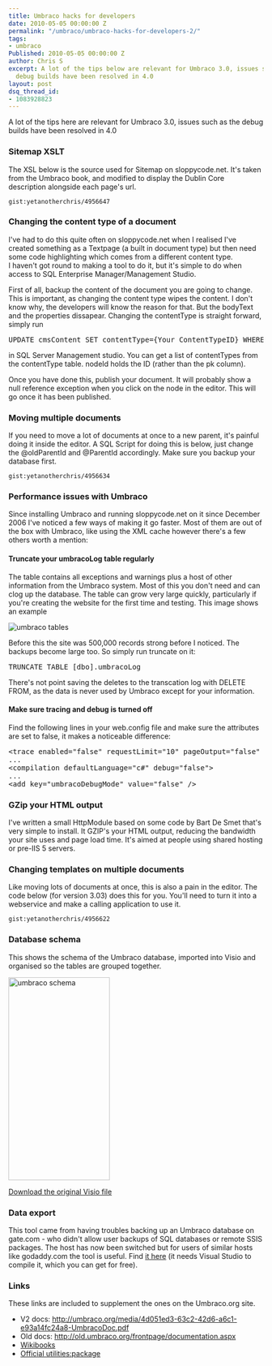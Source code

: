 ```yaml
---
title: Umbraco hacks for developers
date: 2010-05-05 00:00:00 Z
permalink: "/umbraco/umbraco-hacks-for-developers-2/"
tags:
- umbraco
Published: 2010-05-05 00:00:00 Z
author: Chris S
excerpt: A lot of the tips below are relevant for Umbraco 3.0, issues such as the
  debug builds have been resolved in 4.0
layout: post
dsq_thread_id:
- 1083928823
---
```


A lot of the tips here are relevant for Umbraco 3.0, issues such as the debug builds have been resolved in 4.0

<!--more-->

### Sitemap XSLT

The XSL below is the source used for Sitemap on sloppycode.net. It's taken from the Umbraco book, and modified to display the Dublin Core description alongside each page's url.

`gist:yetanotherchris/4956647`

### Changing the content type of a document

I've had to do this quite often on sloppycode.net when I realised I've created something as a Textpage (a built in document type) but then need some code highlighting which comes from a different content type.  
I haven't got round to making a tool to do it, but it's simple to do when access to SQL Enterprise Manager/Management Studio.

First of all, backup the content of the document you are going to change. This is important, as changing the content type wipes the content. I don't know why, the developers will know the reason for that. But the bodyText and the properties dissapear. Changing the contentType is straight forward, simply run

<pre>UPDATE cmsContent SET contentType={Your ContentTypeID} WHERE nodeId={Your document ID}</pre>

in SQL Server Management studio. You can get a list of contentTypes from the contentType table. nodeId holds the ID (rather than the pk column).

Once you have done this, publish your document. It will probably show a null reference exception when you click on the node in the editor. This will go once it has been published.

### Moving multiple documents

If you need to move a lot of documents at once to a new parent, it's painful doing it inside the editor. A SQL Script for doing this is below, just change the @oldParentId and @ParentId accordingly. Make sure you backup your database first.

`gist:yetanotherchris/4956634`

### Performance issues with Umbraco

Since installing Umbraco and running sloppycode.net on it since December 2006 I've noticed a few ways of making it go faster. Most of them are out of the box with Umbraco, like using the XML cache however there's a few others worth a mention:

#### Truncate your umbracoLog table regularly

The table contains all exceptions and warnings plus a host of other information from the Umbraco system. Most of this you don't need and can clog up the database. The table can grow very large quickly, particularly if you're creating the website for the first time and testing. This image shows an example

![umbraco tables][1]

Before this the site was 500,000 records strong before I noticed. The backups become large too. So simply run truncate on it:

<pre>TRUNCATE TABLE [dbo].umbracoLog</pre>

There's not point saving the deletes to the transcation log with DELETE FROM, as the data is never used by Umbraco except for your information.

#### Make sure tracing and debug is turned off

Find the following lines in your web.config file and make sure the attributes are set to false, it makes a noticeable difference:

<pre>&lt;trace enabled="false" requestLimit="10" pageOutput="false" traceMode="SortByTime" localOnly="true" /&gt;
...
&lt;compilation defaultLanguage="c#" debug="false"&gt;
...
&lt;add key="umbracoDebugMode" value="false" /&gt;
</pre>

### GZip your HTML output

I've written a small HttpModule based on some code by Bart De Smet that's very simple to install. It GZIP's your HTML output, reducing the bandwidth your site uses and page load time. It's aimed at people using shared hosting or pre-IIS 5 servers.

### Changing templates on multiple documents

Like moving lots of documents at once, this is also a pain in the editor. The code below (for version 3.03) does this for you. You'll need to turn it into a webservice and make a calling application to use it.

`gist:yetanotherchris/4956622`

### Database schema

This shows the schema of the Umbraco database, imported into Visio and organised so the tables are grouped together.

[<img src='/assets/2010/05/umbraco-schema.gif' alt='umbraco schema' style="width:200px;height:400px;" />][2]

[Download the original Visio file][3]

### Data export

This tool came from having troubles backing up an Umbraco database on gate.com - who didn't allow user backups of SQL databases or remote SSIS packages. The host has now been switched but for users of similar hosts like godaddy.com the tool is useful. Find [it here][4] (it needs Visual Studio to compile it, which you can get for free).

### Links

These links are included to supplement the ones on the Umbraco.org site.

  * V2 docs: http://umbraco.org/media/4d051ed3-63c2-42d6-a6c1-e93a14fc24a8-UmbracoDoc.pdf
  * Old docs: http://old.umbraco.org/frontpage/documentation.aspx
  * [Wikibooks][5]
  * [Official utilities:package][6]

 [1]: /assets/2010/05/umbracotables.gif
 [2]: /assets/2013/02/umbraco-schema.gif
 [3]: /assets/2013/02/umbraco-schema-visio.zip
 [4]: https://bitbucket.org/yetanotherchris/projects/src/cb7e4045a1c24c8fd667075283c9e08c0c72618b/Umbraco.DataExport/?at=default
 [5]: http://en.wikibooks.org/wiki/Umbraco
 [6]: http://our.umbraco.org/projects/website-utilities